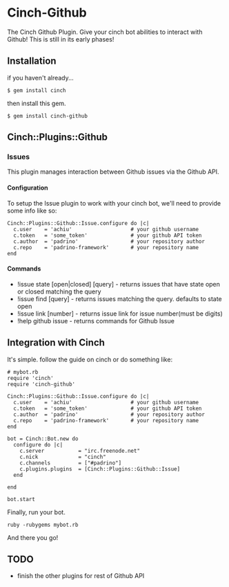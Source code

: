 Cinch-Github
===========

The Cinch Github Plugin. Give your cinch bot abilities to interact with Github! This is still in its early phases!

Installation
---------------------

if you haven't already...

    $ gem install cinch
    
then install this gem.

    $ gem install cinch-github

Cinch::Plugins::Github
----------

### Issues ###

This plugin manages interaction between Github issues via the Github API.

#### Configuration ####

To setup the Issue plugin to work with your cinch bot, we'll need to provide some info like so:

    Cinch::Plugins::Github::Issue.configure do |c|
      c.user    = 'achiu'                   # your github username
      c.token   = 'some_token'              # your github API token
      c.author  = 'padrino'                 # your repository author
      c.repo    = 'padrino-framework'       # your repository name
    end

#### Commands ####

  * !issue state [open|closed] [query]    - returns issues that have state open or closed matching the query
  * !issue find [query]                   - returns issues matching the query. defaults to state open
  * !issue link [number]                  - returns issue link for issue number(must be digits)
  * !help github issue                    - returns commands for Github Issue
  


## Integration with Cinch ##

It's simple. follow the guide on cinch or do something like:
    
    # mybot.rb
    require 'cinch'
    require 'cinch-github'

    Cinch::Plugins::Github::Issue.configure do |c|
      c.user    = 'achiu'                   # your github username
      c.token   = 'some_token'              # your github API token
      c.author  = 'padrino'                 # your repository author
      c.repo    = 'padrino-framework'       # your repository name
    end

    bot = Cinch::Bot.new do
      configure do |c|
        c.server           = "irc.freenode.net"
        c.nick             = "cinch"
        c.channels         = ["#padrino"]
        c.plugins.plugins  = [Cinch::Plugins::Github::Issue]
      end

    end

    bot.start

Finally, run your bot.

    ruby -rubygems mybot.rb

And there you go!


TODO
-----

  * finish the other plugins for rest of Github API